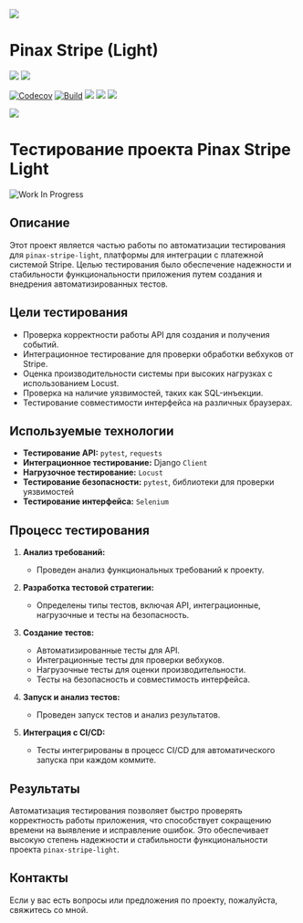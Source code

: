 ![](http://pinaxproject.com/pinax-design/patches/pinax-stripe.svg)

# Pinax Stripe (Light)

[![](https://img.shields.io/pypi/v/pinax-stripe-light.svg)](https://pypi.python.org/pypi/pinax-stripe-light/)
[![](https://img.shields.io/badge/license-MIT-blue.svg)](https://pypi.python.org/pypi/pinax-stripe-light/)

[![Codecov](https://img.shields.io/codecov/c/github/pinax/pinax-stripe-light.svg)](https://codecov.io/gh/pinax/pinax-stripe-light)
[![Build](https://github.com/pinax/pinax-stripe-light/actions/workflows/ci.yaml/badge.svg)](https://github.com/pinax/pinax-stripe-light/actions)
![](https://img.shields.io/github/contributors/pinax/pinax-stripe-light.svg)
![](https://img.shields.io/github/issues-pr/pinax/pinax-stripe-light.svg)
![](https://img.shields.io/github/issues-pr-closed/pinax/pinax-stripe-light.svg)

[![](http://slack.pinaxproject.com/badge.svg)](http://slack.pinaxproject.com/)


# Тестирование проекта Pinax Stripe Light
![Work In Progress](https://img.shields.io/badge/Work%20In%20Progress-orange?style=flat-square)

## Описание

Этот проект является частью работы по автоматизации тестирования для `pinax-stripe-light`, платформы для интеграции с платежной системой Stripe. Целью тестирования было обеспечение надежности и стабильности функциональности приложения путем создания и внедрения автоматизированных тестов.

## Цели тестирования

- Проверка корректности работы API для создания и получения событий.
- Интеграционное тестирование для проверки обработки вебхуков от Stripe.
- Оценка производительности системы при высоких нагрузках с использованием Locust.
- Проверка на наличие уязвимостей, таких как SQL-инъекции.
- Тестирование совместимости интерфейса на различных браузерах.

## Используемые технологии

- **Тестирование API:** `pytest`, `requests`
- **Интеграционное тестирование:** Django `Client`
- **Нагрузочное тестирование:** `Locust`
- **Тестирование безопасности:** `pytest`, библиотеки для проверки уязвимостей
- **Тестирование интерфейса:** `Selenium`

## Процесс тестирования

1. **Анализ требований:** 
   - Проведен анализ функциональных требований к проекту.
   
2. **Разработка тестовой стратегии:** 
   - Определены типы тестов, включая API, интеграционные, нагрузочные и тесты на безопасность.

3. **Создание тестов:**
   - Автоматизированные тесты для API.
   - Интеграционные тесты для проверки вебхуков.
   - Нагрузочные тесты для оценки производительности.
   - Тесты на безопасность и совместимость интерфейса.

4. **Запуск и анализ тестов:** 
   - Проведен запуск тестов и анализ результатов.

5. **Интеграция с CI/CD:** 
   - Тесты интегрированы в процесс CI/CD для автоматического запуска при каждом коммите.

## Результаты

Автоматизация тестирования позволяет быстро проверять корректность работы приложения, что способствует сокращению времени на выявление и исправление ошибок. Это обеспечивает высокую степень надежности и стабильности функциональности проекта `pinax-stripe-light`.

## Контакты

Если у вас есть вопросы или предложения по проекту, пожалуйста, свяжитесь со мной.
